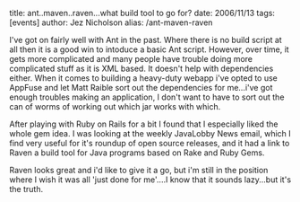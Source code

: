title: ant..maven..raven...what build tool to go for?
date: 2006/11/13
tags: [events]
author: Jez Nicholson
alias: /ant-maven-raven

I've got on fairly well with Ant in the past. Where there is no build script at all then it is a good win to intoduce a basic Ant script. However, over time, it gets more complicated and many people have trouble doing more complicated stuff as it is XML based. It doesn't help with dependencies either. When it comes to building a heavy-duty webapp i've opted to use AppFuse and let Matt Raible sort out the dependencies for me...i've got enough troubles making an application, I don't want to have to sort out the can of worms of working out which jar works with which.

After playing with Ruby on Rails for a bit I found that I especially liked the whole gem idea. I was looking at the weekly JavaLobby News email, which I find very useful for it's roundup of open source releases, and it had a link to Raven a build tool for Java programs based on Rake and Ruby Gems.

Raven looks great and i'd like to give it a go, but i'm still in the position where I wish it was all 'just done for me'....I know that it sounds lazy...but it's the truth.